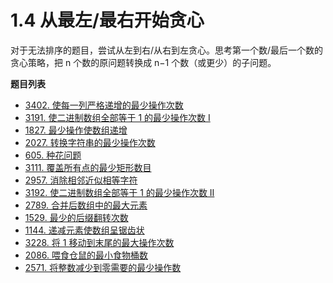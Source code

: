 # 1.4 从最左/最右开始贪心

对于无法排序的题目，尝试从左到右/从右到左贪心。思考第一个数/最后一个数的贪心策略，把 n 个数的原问题转换成 n−1 个数（或更少）的子问题。

**题目列表**

- [3402. 使每一列严格递增的最少操作次数](https://leetcode.cn/problems/minimum-operations-to-make-columns-strictly-increasing/description/)
- [3191. 使二进制数组全部等于 1 的最少操作次数 I](https://leetcode.cn/problems/minimum-operations-to-make-binary-array-elements-equal-to-one-i/description/)
- [1827. 最少操作使数组递增](https://leetcode.cn/problems/minimum-operations-to-make-the-array-increasing/description/)
- [2027. 转换字符串的最少操作次数](https://leetcode.cn/problems/minimum-moves-to-convert-string/description/)
- [605. 种花问题](https://leetcode.cn/problems/can-place-flowers/description/)
- [3111. 覆盖所有点的最少矩形数目](https://leetcode.cn/problems/minimum-rectangles-to-cover-points/description/)
- [2957. 消除相邻近似相等字符](https://leetcode.cn/problems/remove-adjacent-almost-equal-characters/description/)
- [3192. 使二进制数组全部等于 1 的最少操作次数 II](https://leetcode.cn/problems/minimum-operations-to-make-binary-array-elements-equal-to-one-ii/description/)
- [2789. 合并后数组中的最大元素](https://leetcode.cn/problems/largest-element-in-an-array-after-merge-operations/description/)
- [1529. 最少的后缀翻转次数](https://leetcode.cn/problems/minimum-suffix-flips/description/)
- [1144. 递减元素使数组呈锯齿状](https://leetcode.cn/problems/decrease-elements-to-make-array-zigzag/description/)
- [3228. 将 1 移动到末尾的最大操作次数](https://leetcode.cn/problems/maximum-number-of-operations-to-move-ones-to-the-end/description/)
- [2086. 喂食仓鼠的最小食物桶数](https://leetcode.cn/problems/minimum-number-of-food-buckets-to-feed-the-hamsters/description/)
- [2571. 将整数减少到零需要的最少操作数](https://leetcode.cn/problems/minimum-operations-to-reduce-an-integer-to-0/description/)
